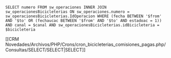 `SELECT numero FROM sw_operaciones INNER JOIN sw_operacionesBicicleterias ON sw_operaciones.numero = sw_operacionesBicicleterias.IdOperacion WHERE (fecha BETWEEN '$from' AND '$to' OR (fechaucac BETWEEN '$from' AND '$to' AND estadoac = 1)) AND canal = $canal AND sw_operacionesBicicleterias.idBicicleteria = $bicicleteria`

[[CRM Novedades/Archivos/PHP/Crons/cron_bicicleterias_comisiones_pagas.php/Consultas/SELECT/SELECT|SELECT]]
